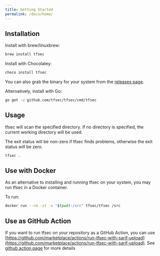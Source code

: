 ```yaml
---
title: Getting Started
permalink: /docs/home/
---
```


## Installation

Install with brew/linuxbrew:

```bash
brew install tfsec
```

Install with Chocolatey:

```cmd
choco install tfsec
```

You can also grab the binary for your system from the [releases page](https://github.com/tfsec/tfsec/releases).

Alternatively, install with Go:

```bash
go get -u github.com/tfsec/tfsec/cmd/tfsec
```

## Usage

tfsec will scan the specified directory. If no directory is specified, the current working directory will be used.

The exit status will be non-zero if tfsec finds problems, otherwise the exit status will be zero.

```bash
tfsec .
```

## Use with Docker

As an alternative to installing and running tfsec on your system, you may
run tfsec in a Docker container.

To run:

```bash
docker run --rm -it -v "$(pwd):/src" tfsec/tfsec /src
```

## Use as GitHub Action

If you want to run tfsec on your repository as a GitHub Action, you can use [https://github.com/marketplace/actions/run-tfsec-with-sarif-upload](https://github.com/marketplace/actions/run-tfsec-with-sarif-upload). See [github action page](/docs/github_security_alerts) for more details
